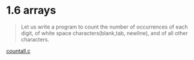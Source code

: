 # 1.6 arrays

>Let us write a program to count the number of occurrences of each digit, of white space characters(blank,tab, newline), and of all other characters.

[countall.c](./countall.c)